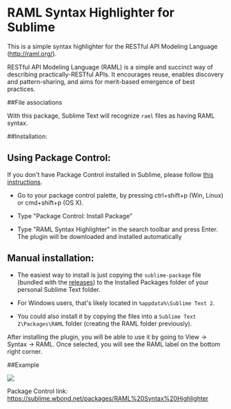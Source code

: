RAML Syntax Highlighter for Sublime
===================================

This is a simple syntax highlighter for the RESTful API Modeling Language (http://raml.org/).

RESTful API Modeling Language (RAML) is a simple and succinct way of describing practically-RESTful APIs. It encourages reuse, enables discovery and pattern-sharing, and aims for merit-based emergence of best practices.

##File associations

With this package, Sublime Text will recognize `raml` files as having RAML syntax.

##Installation:


Using Package Control:
---------------------
 If you don't have Package Control installed in Sublime, please follow [this instructions](https://sublime.wbond.net/installation).

 - Go to your package control palette, by pressing ctrl+shift+p (Win,
    Linux) or cmd+shift+p (OS X). 
    
 - Type "Package Control: Install Package"
    
 - Type "RAML Syntax Highlighter" in the search toolbar and press Enter. The plugin will be downloaded and installed automatically

Manual installation:
-------------------

 - The easiest way to install is just copying the `sublime-package` file (bundled with the [releases](https://github.com/mulesoft/raml-sumblime-plugin/releases)) to the Installed Packages folder of your personal Sublime Text folder.
          
 - For Windows users, that's likely located in `%appdata%\Sublime Text 2`.

 - You could also install it by copying the files into a `Sublime Text 2\Packages\RAML` folder (creating the RAML folder previously).


After installing the plugin, you will be able to use it by going to View -> Syntax -> RAML.
Once selected, you will see the RAML label on the bottom right corner.

##Example

![](https://raw2.github.com/mulesoft/raml-sublime-plugin/master/demo.png)

Package Control link: https://sublime.wbond.net/packages/RAML%20Syntax%20Highlighter
